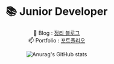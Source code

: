 <div align=center><h1>📚 Junior Developer</h1></div>
<div align=center> 


📝 Blog : [정리 블로그](https://rudtjs49.tistory.com)  <br>
📫 Portfolio : [포트폴리오]()


![Anurag's GitHub stats](https://github-readme-stats.vercel.app/api?username=js988174&show_icons=true&theme=blue)
  <div>

